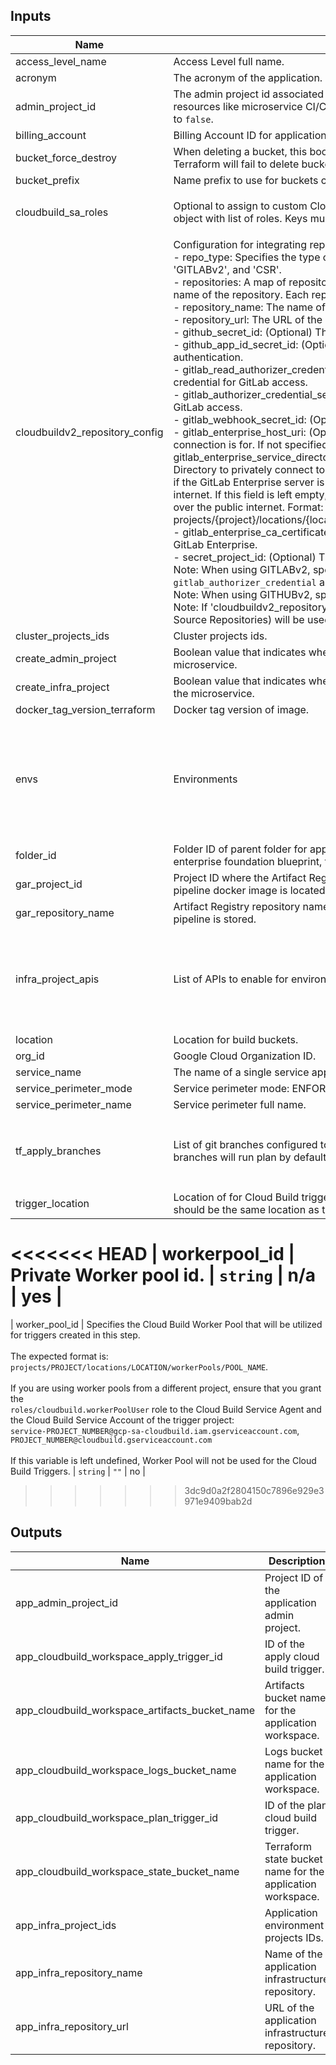 <!-- BEGINNING OF PRE-COMMIT-TERRAFORM DOCS HOOK -->
## Inputs

| Name | Description | Type | Default | Required |
|------|-------------|------|---------|:--------:|
| access\_level\_name | Access Level full name. | `string` | `null` | no |
| acronym | The acronym of the application. | `string` | n/a | yes |
| admin\_project\_id | The admin project id associated with the microservice. This project will host resources like microservice CI/CD pipelines. If set, `create_admin_project` must be set to `false`. | `string` | n/a | yes |
| billing\_account | Billing Account ID for application admin project resources. | `string` | n/a | yes |
| bucket\_force\_destroy | When deleting a bucket, this boolean option will delete all contained objects. If false, Terraform will fail to delete buckets which contain objects. | `bool` | `false` | no |
| bucket\_prefix | Name prefix to use for buckets created. | `string` | `"bkt"` | no |
| cloudbuild\_sa\_roles | Optional to assign to custom CloudBuild SA. Map of project name or any static key to object with list of roles. Keys much match keys from var.envs | <pre>map(object({<br>    roles = list(string)<br>  }))</pre> | `{}` | no |
| cloudbuildv2\_repository\_config | Configuration for integrating repositories with Cloud Build v2:<br>  - repo\_type: Specifies the type of repository. Supported types are 'GITHUBv2', 'GITLABv2', and 'CSR'.<br>  - repositories: A map of repositories to be created. The key must match the exact name of the repository. Each repository is defined by:<br>      - repository\_name: The name of the repository.<br>      - repository\_url: The URL of the repository.<br>  - github\_secret\_id: (Optional) The personal access token for GitHub authentication.<br>  - github\_app\_id\_secret\_id: (Optional) The application ID for a GitHub App used for authentication.<br>  - gitlab\_read\_authorizer\_credential\_secret\_id: (Optional) The read authorizer credential for GitLab access.<br>  - gitlab\_authorizer\_credential\_secret\_id: (Optional) The authorizer credential for GitLab access.<br>  - gitlab\_webhook\_secret\_id: (Optional) The secret ID for the GitLab WebHook.<br>  - gitlab\_enterprise\_host\_uri: (Optional) The URI of the GitLab Enterprise host this connection is for. If not specified, the default value is https://gitlab.com.<br>  - gitlab\_enterprise\_service\_directory: (Optional) Configuration for using Service Directory to privately connect to a GitLab Enterprise server. This should only be set if the GitLab Enterprise server is hosted on-premises and not reachable by public internet. If this field is left empty, calls to the GitLab Enterprise server will be made over the public internet. Format: projects/{project}/locations/{location}/namespaces/{namespace}/services/{service}.<br>  - gitlab\_enterprise\_ca\_certificate: (Optional) SSL certificate to use for requests to GitLab Enterprise.<br>  - secret\_project\_id: (Optional) The project id where the secret is stored.<br>Note: When using GITLABv2, specify `gitlab_read_authorizer_credential` and `gitlab_authorizer_credential` and `gitlab_webhook_secret_id`.<br>Note: When using GITHUBv2, specify `github_pat` and `github_app_id`.<br>Note: If 'cloudbuildv2\_repository\_config' variable is not configured, CSR (Cloud Source Repositories) will be used by default. | <pre>object({<br>    repo_type = string # Supported values are: GITHUBv2, GITLABv2 and CSR<br>    # repositories to be created<br>    repositories = map(<br>      object({<br>        repository_name = string<br>        repository_url  = string<br>      })<br>    )<br>    # Credential Config for each repository type<br>    github_secret_id                            = optional(string)<br>    github_app_id_secret_id                     = optional(string)<br>    gitlab_read_authorizer_credential_secret_id = optional(string)<br>    gitlab_authorizer_credential_secret_id      = optional(string)<br>    gitlab_webhook_secret_id                    = optional(string)<br>    gitlab_enterprise_host_uri                  = optional(string)<br>    gitlab_enterprise_service_directory         = optional(string)<br>    gitlab_enterprise_ca_certificate            = optional(string)<br>    secret_project_id                           = optional(string)<br>  })</pre> | n/a | yes |
| cluster\_projects\_ids | Cluster projects ids. | `list(string)` | n/a | yes |
| create\_admin\_project | Boolean value that indicates whether a admin project should be created for the microservice. | `bool` | n/a | yes |
| create\_infra\_project | Boolean value that indicates whether an infrastructure project should be created for the microservice. | `bool` | n/a | yes |
| docker\_tag\_version\_terraform | Docker tag version of image. | `string` | `"latest"` | no |
| envs | Environments | <pre>map(object({<br>    billing_account    = string<br>    folder_id          = string<br>    network_project_id = string<br>    network_self_link  = string<br>    org_id             = string<br>    subnets_self_links = list(string)<br>  }))</pre> | n/a | yes |
| folder\_id | Folder ID of parent folder for application admin resources. If deploying on the enterprise foundation blueprint, this is usually the 'common' folder. | `string` | n/a | yes |
| gar\_project\_id | Project ID where the Artifact Registry Repository that Hosts the infrastructure pipeline docker image is located. | `string` | n/a | yes |
| gar\_repository\_name | Artifact Registry repository name where the Docker image for the infrastructure pipeline is stored. | `string` | n/a | yes |
| infra\_project\_apis | List of APIs to enable for environment-specific application infra projects | `list(string)` | <pre>[<br>  "iam.googleapis.com",<br>  "cloudresourcemanager.googleapis.com",<br>  "serviceusage.googleapis.com",<br>  "cloudbilling.googleapis.com"<br>]</pre> | no |
| location | Location for build buckets. | `string` | `"us-central1"` | no |
| org\_id | Google Cloud Organization ID. | `string` | n/a | yes |
| service\_name | The name of a single service application. | `string` | `"demo-app"` | no |
| service\_perimeter\_mode | Service perimeter mode: ENFORCE, DRY\_RUN. | `string` | n/a | yes |
| service\_perimeter\_name | Service perimeter full name. | `string` | `null` | no |
| tf\_apply\_branches | List of git branches configured to run terraform apply Cloud Build trigger. All other branches will run plan by default. | `list(string)` | <pre>[<br>  "development",<br>  "nonproduction",<br>  "production"<br>]</pre> | no |
| trigger\_location | Location of for Cloud Build triggers created in the workspace. If using private pools should be the same location as the pool. | `string` | `"global"` | no |
<<<<<<< HEAD
| workerpool\_id | Private Worker pool id. | `string` | n/a | yes |
=======
| worker\_pool\_id | Specifies the Cloud Build Worker Pool that will be utilized for triggers created in this step.<br><br>The expected format is:<br>`projects/PROJECT/locations/LOCATION/workerPools/POOL_NAME`.<br><br>If you are using worker pools from a different project, ensure that you grant the<br>`roles/cloudbuild.workerPoolUser` role to the Cloud Build Service Agent and the Cloud Build Service Account of the trigger project:<br>`service-PROJECT_NUMBER@gcp-sa-cloudbuild.iam.gserviceaccount.com`, `PROJECT_NUMBER@cloudbuild.gserviceaccount.com`<br><br>If this variable is left undefined, Worker Pool will not be used for the Cloud Build Triggers. | `string` | `""` | no |
>>>>>>> 3dc9d0a2f2804150c7896e929e3971e9409bab2d

## Outputs

| Name | Description |
|------|-------------|
| app\_admin\_project\_id | Project ID of the application admin project. |
| app\_cloudbuild\_workspace\_apply\_trigger\_id | ID of the apply cloud build trigger. |
| app\_cloudbuild\_workspace\_artifacts\_bucket\_name | Artifacts bucket name for the application workspace. |
| app\_cloudbuild\_workspace\_logs\_bucket\_name | Logs bucket name for the application workspace. |
| app\_cloudbuild\_workspace\_plan\_trigger\_id | ID of the plan cloud build trigger. |
| app\_cloudbuild\_workspace\_state\_bucket\_name | Terraform state bucket name for the application workspace. |
| app\_infra\_project\_ids | Application environment projects IDs. |
| app\_infra\_repository\_name | Name of the application infrastructure repository. |
| app\_infra\_repository\_url | URL of the application infrastructure repository. |

<!-- END OF PRE-COMMIT-TERRAFORM DOCS HOOK -->

